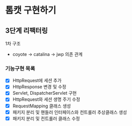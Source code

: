 # 톰캣 구현하기

## 3단계 리팩터링
1차 구조
- coyote -> catalina -> jwp 의존 관계

### 기능구현 목록
- [x] HttpRequest에 세션 추가 
- [x] HttpResponse 변경 및 수정
- [x] Servlet, DispatcherServlet 구현
- [x] HttpRequest와 세션 생명 주기 수정
- [x] RequestMapping 클래스 생성
- [x] 패키지 분리 및 핸들러 인터페이스와 컨트롤러 추상클래스 생성
- [x] 패키지 분리 및 컨트롤러 클래스 수정

